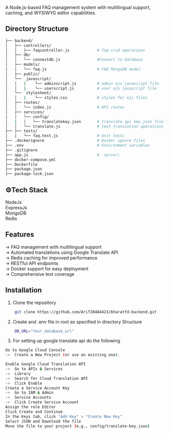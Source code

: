  A Node.js-based FAQ management system with multilingual support, caching, and WYSIWYG editor capabilities.

 ## Directory Structure

``` bash 
├── backend/  
│   ├── controllers/  
│   │   ├── faqcontroller.js            # faq crud operations  
│   ├── db/  
│   │   └── connectdb.js                #Connect to database  
│   ├── models/  
│   │   └── faq.js                      # FAQ MongoDB model    
│   ├── public/  
│   └──  javascript/  
│   │   |    └── adminscript.js         # admin ejs javascript file  
│   │   |    └── userscript.js          # user ejs javascript file  
│   └──  stylesheet/   
│   │   |    └── styles.css             # styles for ejs files  
│   ├── routes/
│   │   └── index.js                    # API routes
│   ├── services/
│   │   └── config/
│   |   │   └── translatekey.json       # translate api key.json file to be updated     
│   │   └── translate.js                # text translation operations    
├── ├── tests/  
│   |   └── faq.test.js                 # Unit tests  
├── .dockerignore                       # Docker ignore files  
├── .env                                # Environment variables  
├── .gitignore  
├── app.js                              #  server\  
├── docker-compose.yml  
├── Dockerfile  
├── package.json  
├── package-lock.json  

```


## ⚙️Tech Stack
NodeJs  
ExpressJs  
MongoDB  
Redis  

## Features
-> FAQ management with multilingual support  
-> Automated translations using Google Translate API  
-> Redis caching for improved performance  
-> RESTful API endpoints  
-> Docker support for easy deployment  
-> Comprehensive test coverage  

## Installation  

1. Clone the repository
``` bash
    git clone https://github.com/Arif20484423/bharatfd-backend.git

```

2. Create and .env file in root as specified in directory Structure
``` bash
    DB_URL="Your_database_url"
```

3. For setting up google translate api do the following
``` bash
Go to Google Cloud Console
->  Create a New Project (or use an existing one).

Enable Google Cloud Translation API
->  Go to APIs & Services 
->  Library
->  Search for Cloud Translation API
->  Click Enable
Create a Service Account Key
->  Go to IAM & Admin 
->  Service Accounts
->  Click Create Service Account
Assign the role Editor
Click Create and Continue
In the Keys tab, click "Add Key" > "Create New Key"
Select JSON and Download the file
Move the file to your project (e.g., config/translate-key.json)

    
```
